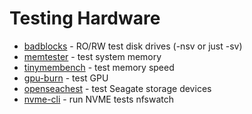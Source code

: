 # Testing Hardware

- [badblocks](https://en.wikipedia.org/wiki/Badblocks) - RO/RW test disk drives (-nsv or just -sv)
- [memtester](https://pyropus.ca./software/memtester/) - test system memory
- [tinymembench](https://github.com/ssvb/tinymembench/wiki) - test memory speed
- [gpu-burn](https://github.com/wilicc/gpu-burn) - test GPU
- [openseachest](https://github.com/Seagate/openSeaChest) - test Seagate storage devices
- [nvme-cli](https://github.com/linux-nvme/nvme-cli) - run NVME tests nfswatch
